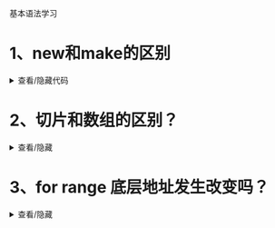 
基本语法学习
# 1、new和make的区别
<details>
  <summary>查看/隐藏代码</summary>
  ```go
  入参和出参不同：都是接收类型Type, new只接收一个形参，返回这个类型的指针，make接收类型Type,和其他参数，长度、容量等，返回Type类型，（传指针返回指针，传类型返回类型） 
  使用场景不同：专门用来构造slice,map,chan类型，等引用类型。比如slice包括一个数据结构：返回底层数组的指针， new不能用来构造引用类型，因为会做零值处理，指针做0值，会处理成nil，显然是错误的。
  ```
</details>

# 2、切片和数组的区别？
<details>
  <summary> 查看/隐藏</summary>
  数组是值类型，切片是包含数组的指针，的引用类型，除了指针还有其他数据长度容量等
  切片会动态扩容，如果A切片有引用B，则引用的B不会随着扩容而变化，但是A变成了新扩容的新地址
</details>

# 3、for range 底层地址发生改变吗？
<details>
  <summary> 查看/隐藏</summary>
  不会，这个遍历是值遍历，每次都新创建当前元素的副本，新建元素副本的地址会变化，但是原来slice不会变化。
</details>

